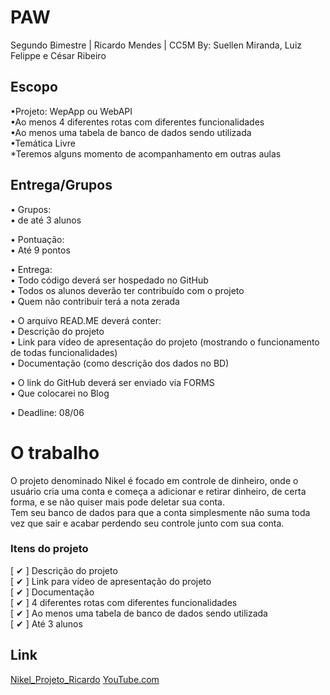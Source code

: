 # PAW
Segundo Bimestre | Ricardo Mendes | CC5M
By: Suellen Miranda, Luiz Felippe e César Ribeiro

## Escopo
•Projeto: WepApp ou WebAPI <br>
•Ao menos 4 diferentes rotas com diferentes funcionalidades <br>
•Ao menos uma tabela de banco de dados sendo utilizada <br>
•Temática Livre <br>
*Teremos alguns momento de acompanhamento em outras aulas <br>


## Entrega/Grupos
• Grupos: <br>
• de até 3 alunos <br>

• Pontuação: <br>
• Até 9 pontos <br>

• Entrega: <br>
• Todo código deverá ser hospedado no GitHub <br>
• Todos os alunos deverão ter contribuído com o projeto <br>
• Quem não contribuir terá a nota zerada <br>

• O arquivo READ.ME deverá conter: <br>
• Descrição do projeto <br>
• Link para vídeo de apresentação do projeto (mostrando o funcionamento de todas funcionalidades) <br>
• Documentação (como descrição dos dados no BD) <br>

• O link do GitHub deverá ser enviado via FORMS <br>
• Que colocarei no Blog <br>

• Deadline: 08/06 <br>


# O trabalho
O projeto denominado Nikel é focado em controle de dinheiro, onde o usuário cria uma conta e começa a adicionar e retirar dinheiro, de certa forma, e se não quiser mais pode deletar sua conta. <br>
Tem seu banco de dados para que a conta simplesmente não suma toda vez que sair e acabar perdendo seu controle junto com sua conta.

### Itens do projeto
[ ✔ ] Descrição do projeto <br>
[ ✔ ] Link para vídeo de apresentação do projeto <br>
[ ✔ ] Documentação <br>
[ ✔ ] 4 diferentes rotas com diferentes funcionalidades <br>
[ ✔ ] Ao menos uma tabela de banco de dados sendo utilizada <br>
[ ✔ ] Até 3 alunos <br>

## Link
[Nikel_Projeto_Ricardo](https://suellenmiranda.github.io/Ricardo_Nikel/)
[YouTube.com](https://www.youtube.com/watch?v=7HPPENSDVlI)
